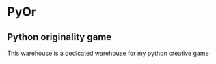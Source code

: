 # PyOr
## Python originality game
  This warehouse is a dedicated warehouse for my python creative game
